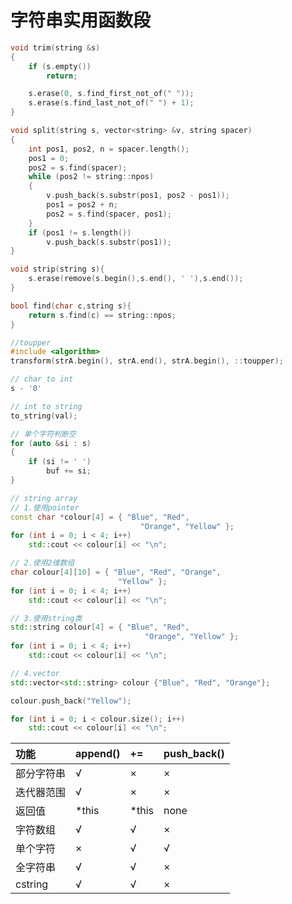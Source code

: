 # 字符串实用函数段

```cpp
void trim(string &s)
{
    if (s.empty())
        return;

    s.erase(0, s.find_first_not_of(" "));
    s.erase(s.find_last_not_of(" ") + 1);
}

void split(string s, vector<string> &v, string spacer)
{
    int pos1, pos2, n = spacer.length();
    pos1 = 0;
    pos2 = s.find(spacer);
    while (pos2 != string::npos)
    {
        v.push_back(s.substr(pos1, pos2 - pos1));
        pos1 = pos2 + n;
        pos2 = s.find(spacer, pos1);
    }
    if (pos1 != s.length())
        v.push_back(s.substr(pos1));
}

void strip(string s){
    s.erase(remove(s.begin(),s.end(), ' '),s.end());
}

bool find(char c,string s){
    return s.find(c) == string::npos;
}

//toupper
#include <algorithm>
transform(strA.begin(), strA.end(), strA.begin(), ::toupper);  

// char to int
s - '0'

// int to string
to_string(val);

// 单个字符判断空
for (auto &si : s)
{
    if (si != ' ')
        buf += si;
}

// string array
// 1.使用pointer
const char *colour[4] = { "Blue", "Red",
                             "Orange", "Yellow" };
for (int i = 0; i < 4; i++)
    std::cout << colour[i] << "\n";

// 2.使用2维数组
char colour[4][10] = { "Blue", "Red", "Orange",
                        "Yellow" };
for (int i = 0; i < 4; i++)
    std::cout << colour[i] << "\n";

// 3.使用string类
std::string colour[4] = { "Blue", "Red",
                              "Orange", "Yellow" };
for (int i = 0; i < 4; i++)
    std::cout << colour[i] << "\n";

// 4.vector
std::vector<std::string> colour {"Blue", "Red", "Orange"};

colour.push_back("Yellow");

for (int i = 0; i < colour.size(); i++)
    std::cout << colour[i] << "\n";
```

| 功能       | append() | +=    | push_back() |
| :--------- | :------- | :---- | :---------- |
| 部分字符串 | √        | ×     | ×           |
| 迭代器范围 | √        | ×     | ×           |
| 返回值     | *this    | *this | none        |
| 字符数组   | √        | √     | ×           |
| 单个字符   | ×        | √     | √           |
| 全字符串   | √        | √     | ×           |
| cstring    | √        | √     | ×           |
